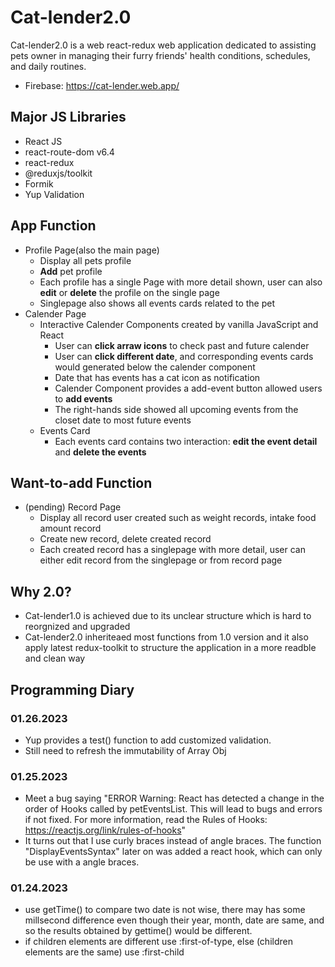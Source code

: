 # Cat-lender2.0
Cat-lender2.0 is a web react-redux web application dedicated to assisting pets owner in managing their furry friends' health conditions, schedules, and daily routines.
- Firebase: https://cat-lender.web.app/

## Major JS Libraries
  - React JS
  - react-route-dom v6.4
  - react-redux
  - @reduxjs/toolkit
  - Formik
  - Yup Validation
## App Function
- Profile Page(also the main page)
  - Display all pets profile
  - **Add** pet profile
  - Each profile has a single Page with more detail shown, user can also **edit** or **delete** the profile on the single page
  - Singlepage also shows all events cards related to the pet
- Calender Page
  - Interactive Calender Components created by vanilla JavaScript and React
    - User can **click arraw icons** to check past and future calender
    - User can **click different date**, and corresponding events cards would generated below the calender component
    - Date that has events has a cat icon as notification
    - Calender Component provides a add-event button allowed users to **add events**
    - The right-hands side showed all upcoming events from the closet date to most future events
  - Events Card
    - Each events card contains two interaction: **edit the event detail** and **delete the events**
## Want-to-add Function
- (pending) Record Page
  - Display all record user created such as weight records, intake food amount record
  - Create new record, delete created record
  - Each created record has a singlepage with more detail, user can either edit record from the singlepage or from record page

## Why 2.0?
- Cat-lender1.0 is achieved due to its unclear structure which is hard to reorgnized and upgraded
- Cat-lender2.0 inheriteaed most functions from 1.0 version and it also apply latest redux-toolkit to structure the application in a more readble and clean way
## Programming Diary

### 01.26.2023
- Yup provides a test() function to add customized validation.
- Still need to refresh the immutability of Array Obj
### 01.25.2023
- Meet a bug saying "ERROR Warning: React has detected a change in the order of Hooks called by petEventsList. This will lead to bugs and errors if not fixed. For more information, read the Rules of Hooks: https://reactjs.org/link/rules-of-hooks"
- It turns out that I use curly braces instead of angle braces. The function "DisplayEventsSyntax" later on was added a react hook, which can only be use with a angle braces.
  

### 01.24.2023
- use getTime() to compare two date is not wise, there may has some millsecond difference even though their year, month, date are same, and so the results obtained by gettime() would be different.
- if children elements are different use :first-of-type, else (children elements are the same) use :first-child


